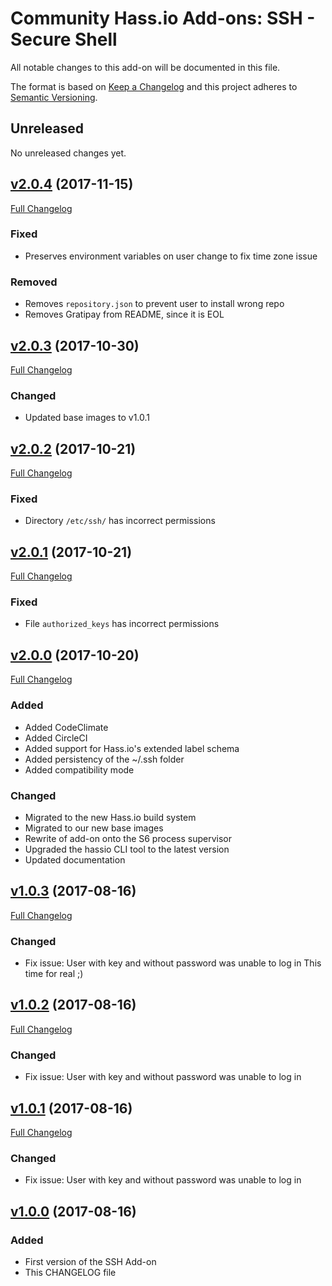 # Community Hass.io Add-ons: SSH - Secure Shell

All notable changes to this add-on will be documented in this file.

The format is based on [Keep a Changelog][keep-a-changelog]
and this project adheres to [Semantic Versioning][semantic-versioning].

## Unreleased

No unreleased changes yet.

## [v2.0.4] (2017-11-15)

[Full Changelog][v2.0.3-v2.0.4]

### Fixed

- Preserves environment variables on user change to fix time zone issue

### Removed

- Removes `repository.json` to prevent user to install wrong repo
- Removes Gratipay from README, since it is EOL

## [v2.0.3] (2017-10-30)

[Full Changelog][v2.0.2-v2.0.3]

### Changed

- Updated base images to v1.0.1

## [v2.0.2] (2017-10-21)

[Full Changelog][v2.0.1-v2.0.2]

### Fixed

- Directory `/etc/ssh/` has incorrect permissions

## [v2.0.1] (2017-10-21)

[Full Changelog][v2.0.0-v2.0.1]

### Fixed

- File `authorized_keys` has incorrect permissions

## [v2.0.0] (2017-10-20)

[Full Changelog][v1.0.3-v2.0.0]

### Added

- Added CodeClimate
- Added CircleCI
- Added support for Hass.io's extended label schema
- Added persistency of the ~/.ssh folder
- Added compatibility mode

### Changed

- Migrated to the new Hass.io build system
- Migrated to our new base images
- Rewrite of add-on onto the S6 process supervisor
- Upgraded the hassio CLI tool to the latest version
- Updated documentation

## [v1.0.3] (2017-08-16)

[Full Changelog][v1.0.2-v1.0.3]

### Changed

- Fix issue: User with key and without password was unable to log in
  This time for real ;)

## [v1.0.2] (2017-08-16)

[Full Changelog][v1.0.1-v1.0.2]

### Changed

- Fix issue: User with key and without password was unable to log in

## [v1.0.1] (2017-08-16)

[Full Changelog][v1.0.0-v1.0.1]

### Changed

- Fix issue: User with key and without password was unable to log in

## [v1.0.0] (2017-08-16)

### Added

- First version of the SSH Add-on
- This CHANGELOG file

[keep-a-changelog]: http://keepachangelog.com/en/1.0.0/
[semantic-versioning]: http://semver.org/spec/v2.0.0.html
[v1.0.0-v1.0.1]: https://github.com/hassio-addons/addon-ssh/compare/v1.0.0...v1.0.1
[v1.0.0]: https://github.com/hassio-addons/addon-ssh/tree/v1.0.0
[v1.0.1-v1.0.2]: https://github.com/hassio-addons/addon-ssh/compare/v1.0.1...v1.0.2
[v1.0.1]: https://github.com/hassio-addons/addon-ssh/tree/v1.0.1
[v1.0.2-v1.0.3]: https://github.com/hassio-addons/addon-ssh/compare/v1.0.2...v1.0.3
[v1.0.2]: https://github.com/hassio-addons/addon-ssh/tree/v1.0.2
[v1.0.3-v2.0.0]: https://github.com/hassio-addons/addon-ssh/compare/v1.0.3...v2.0.0
[v1.0.3]: https://github.com/hassio-addons/addon-ssh/tree/v1.0.3
[v2.0.0-v2.0.1]: https://github.com/hassio-addons/addon-ssh/compare/v2.0.0...v2.0.1
[v2.0.0]: https://github.com/hassio-addons/addon-ssh/tree/v2.0.0
[v2.0.1-v2.0.2]: https://github.com/hassio-addons/addon-ssh/compare/v2.0.1...v2.0.2
[v2.0.1]: https://github.com/hassio-addons/addon-ssh/tree/v2.0.1
[v2.0.2-v2.0.3]: https://github.com/hassio-addons/addon-ssh/compare/v2.0.2...v2.0.3
[v2.0.2]: https://github.com/hassio-addons/addon-ssh/tree/v2.0.2
[v2.0.3-v2.0.4]: https://github.com/hassio-addons/addon-ssh/compare/v2.0.3...v2.0.4
[v2.0.3]: https://github.com/hassio-addons/addon-ssh/tree/v2.0.3
[v2.0.4]: https://github.com/hassio-addons/addon-ssh/tree/v2.0.4
